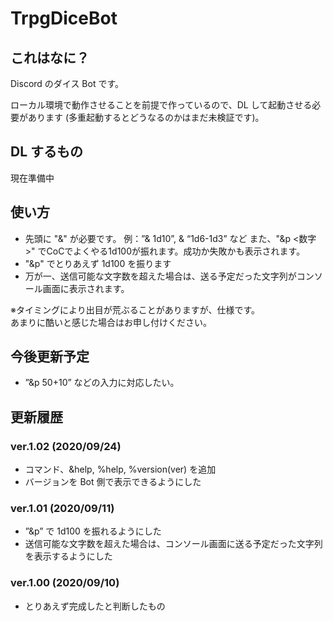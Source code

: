 # TrpgDiceBot
## これはなに？
<p>Discord のダイス Bot です。</p>
<p>ローカル環境で動作させることを前提で作っているので、DL して起動させる必要があります (多重起動するとどうなるのかはまだ未検証です)。</p>

## DL するもの

<p>現在準備中</p>

## 使い方
<ul>
<li>
先頭に "&" が必要です。
例：”& 1d10”, & “1d6-1d3” など
また、"&p <数字>" でCoCでよくやる1d100が振れます。成功か失敗かも表示されます。
</li>

<li>"&p" でとりあえず 1d100 を振ります</li>
<li>万が一、送信可能な文字数を超えた場合は、送る予定だった文字列がコンソール画面に表示されます。</li>
</ul>
<p>※タイミングにより出目が荒ぶることがありますが、仕様です。<br>
あまりに酷いと感じた場合はお申し付けください。</p>


## 今後更新予定
<ul>
<li>”&p 50+10” などの入力に対応したい。</li>
</ul>

## 更新履歴
### ver.1.02 (2020/09/24)
<ul>
<li>コマンド、&help, %help, %version(ver) を追加</li>
<li>バージョンを Bot 側で表示できるようにした</li>
</ul>

### ver.1.01 (2020/09/11)
<ul>
<li>”&p” で 1d100 を振れるようにした</li>
<li>送信可能な文字数を超えた場合は、コンソール画面に送る予定だった文字列を表示するようにした</li>
</ul>

### ver.1.00 (2020/09/10)
<ul>
<li>とりあえず完成したと判断したもの</li>
</ul>

